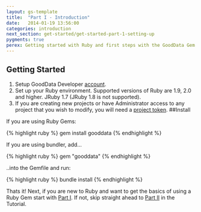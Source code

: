 ```yaml
---
layout: gs-template
title:  "Part I - Introduction"
date:   2014-01-19 13:56:00
categories: introduction
next_section: get-started/get-started-part-1-setting-up
pygments: true
perex: Getting started with Ruby and first steps with the GoodData Gem.
---
```

## Getting Started
1. Setup GoodData Developer [account](https://secure.gooddata.com/account.html?#/registration/projectTemplate/urn%3Agooddata%3AOnboarding).
2. Set up your Ruby environment. Supported versions of Ruby are 1.9, 2.0 and higher. JRuby 1.7 (JRuby 1.8 is not supported).
3. If you are creating new projects or have Administrator access to any project that you wish to modify, you will need a [project token](https://developer.gooddata.com/trial/).
##Install

If you are using Ruby Gems:

{% highlight ruby %}
gem install gooddata
{% endhighlight %}

If you are using bundler, add...

{% highlight ruby %}
gem "gooddata"
{% endhighlight %}

..into the Gemfile and run:

{% highlight ruby %}
bundle install
{% endhighlight %}

Thats it! Next, if you are new to Ruby and want to get the basics of using a Ruby Gem start with [Part I](http://sdk.gooddata.com/gooddata-ruby/get-started-part-1-setting-up). If not, skip straight ahead to [Part II](http://sdk.gooddata.com/gooddata-ruby/get-started-part-2-your-first-project) in the Tutorial.
